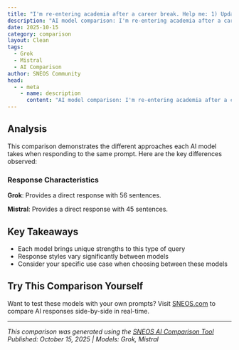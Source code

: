 ```yaml
---
title: "I'm re-entering academia after a career break. Help me: 1) Update skills and knowledge in the field"
description: "AI model comparison: I'm re-entering academia after a career break. Help me: 1) Update skills and knowledge in the field..."
date: 2025-10-15
category: comparison
layout: Clean
tags:
  - Grok
  - Mistral
  - AI Comparison
author: SNEOS Community
head:
  - - meta
    - name: description
      content: "AI model comparison: I'm re-entering academia after a career break. Help me: 1) Update skills and knowledge in the field..."
---
```


<ChatComparison
  title="I'm re-entering academia after a career break. Help me: 1) Update skills and knowledge in the field"
  prompt="I'm re-entering academia after a career break. Help me: 1) Update skills and knowledge in the field"
  :responses='{"Grok": "### Updating Skills and Knowledge in Academia\n\nReturning to academia after a career break is a commendable step\u2014many fields evolve rapidly, but structured approaches can help you catch up efficiently. Since you didn\u0027t specify your field (e.g., STEM, humanities, social sciences), I\u0027ll provide general strategies that apply broadly, with examples. Tailor these to your discipline, and if you share more details, I can refine this advice.\n\n#### 1. Assess Your Current Knowledge Gaps\nStart by self-evaluating to focus your efforts:\n- **Review foundational texts**: Revisit key books, journals, or seminal papers from your last involvement. For example, if in computer science, scan recent ACM or IEEE proceedings; in history, check JSTOR for post-2010 scholarship.\n- **Use diagnostic tools**: Take online quizzes or MOOCs (e.g., Coursera\u0027s \u0022Skills for Academic Study\u0022 or field-specific audits from edX). Compare your knowledge against current syllabi from universities like MIT OpenCourseWare or your alma mater.\n- **Seek feedback**: Connect with old professors or peers via LinkedIn for a quick gap analysis. This prevents reinventing the wheel.\n\n#### 2. Build Core Academic Skills\nAcademia demands research, writing, and critical thinking. Prioritize these universals:\n- **Research methods**: Enroll in short courses like \u0022Research Methods\u0022 on Khan Academy or Coursera (free audits available). Update on tools like Zotero for citation management, NVivo for qualitative analysis, or Python/R for data in quantitative fields.\n- **Writing and communication**: Practice with platforms like Grammarly or Hemingway App for clarity. Join Toastmasters for presentation skills, or take \u0022Academic Writing\u0022 courses on FutureLearn to handle peer-reviewed styles.\n- **Digital literacy**: Learn AI tools ethically\u2014e.g., ChatGPT for brainstorming, but verify outputs. Familiarize with ORCID for researcher IDs and Google Scholar alerts for staying current.\n\n#### 3. Deepen Field-Specific Knowledge\nTarget advancements since your break:\n- **Online courses and certifications**: Platforms like Coursera, edX, or Udacity offer micro-credentials. Examples:\n  - Biology: Andrew Ng\u0027s Machine Learning (if overlapping with bioinformatics) or Harvard\u0027s \u0022Genetics and Genomics.\u0022\n  - Business/Economics: Yale\u0027s \u0022Financial Markets\u0022 on Coursera.\n  - Aim for 1-2 courses per quarter; many are free or low-cost ($49/month for Coursera Plus).\n- **Journals and newsletters**: Subscribe to arXiv (physics/math/CS), PubMed (health sciences), or HBR (management). Use RSS feeds via Feedly to track 5-10 key sources weekly\u2014dedicate 1 hour/day.\n- **Conferences and webinars**: Attend virtually via Zoom (e.g., TEDx for interdisciplinary, or field-specific like NeurIPS for AI). Many are free; check Eventbrite or your professional society\u0027s site (e.g., APA for psychology).\n\n#### 4. Practical Steps for Re-Entry\n- **Network strategically**: Update your LinkedIn/CV to highlight transferable career skills. Join alumni groups or Reddit communities (e.g., r/AskAcademia, r/Professors). Attend 1-2 virtual meetups/month.\n- **Hands-on practice**: Volunteer for research projects via platforms like ResearchGate or university bulletin boards. If pursuing a degree, start with non-degree courses to test the waters.\n- **Time management**: Set a 3-6 month plan\u2014e.g., Month 1: Basics; Month 2-3: Deep dives; Month 4\u002B: Apply knowledge (e.g., write a blog or submit to a low-stakes journal).\n- **Resources for support**: Check grants like the NSF\u0027s ADVANCE for re-entry scholars (women/minorities) or AAUP for faculty advice. Books like \u0022The Professor Is In\u0022 by Karen Kelsky offer tactical guidance.\n\nConsistency is key\u2014aim for 5-10 hours/week to avoid burnout. If your field involves labs or software, prioritize hands-on over theory. What\u0027s your specific discipline and break length? That\u0027ll help me suggest more targeted resources.", "Mistral": "Re-entering academia after a career break can be both exciting and challenging. Here are some steps to help you update your skills and knowledge in your field:\n\n### 1. Assess Your Current Knowledge and Skills\n- **Self-Evaluation:** Reflect on what you already know and identify areas where you might need updating.\n- **Field Trends:** Research the latest trends, developments, and key players in your field.\n\n### 2. Engage with Academic Literature\n- **Read Journals:** Subscribe to and read the latest academic journals in your field.\n- **Books and Articles:** Look for recent books, articles, and conference papers.\n- **Literature Reviews:** Conduct literature reviews to understand the current state of research.\n\n### 3. Take Online Courses\n- **MOOCs:** Platforms like Coursera, edX, and Udacity offer courses from top universities.\n- **Specialized Courses:** Look for courses specific to your field on platforms like LinkedIn Learning or Khan Academy.\n\n### 4. Attend Conferences and Workshops\n- **Academic Conferences:** Attend major conferences in your field to network and learn about the latest research.\n- **Workshops:** Participate in workshops and seminars to gain hands-on experience and practical skills.\n\n### 5. Join Professional Organizations\n- **Memberships:** Join professional associations related to your field.\n- **Networking:** Attend meetings, webinars, and other events to connect with peers and experts.\n\n### 6. Collaborate with Researchers\n- **Research Projects:** Look for opportunities to collaborate on research projects.\n- **Mentorship:** Seek mentorship from established researchers in your field.\n\n### 7. Utilize University Resources\n- **Library Access:** Use university libraries for access to academic databases and resources.\n- **Research Centers:** Engage with research centers and institutes related to your field.\n\n### 8. Stay Updated with Technology\n- **Software and Tools:** Learn about new software, tools, and technologies relevant to your field.\n- **Data Analysis:** If applicable, brush up on data analysis skills using tools like R, Python, or SPSS.\n\n### 9. Teaching and Tutoring\n- **Teaching Assistantships:** Apply for teaching assistant positions to refresh your teaching skills.\n- **Tutoring:** Offer tutoring services to stay engaged with the material and help others.\n\n### 10. Publish and Present\n- **Publish Papers:** Start writing and publishing papers to contribute to the field and build your academic profile.\n- **Presentations:** Present your work at conferences and seminars to gain feedback and visibility.\n\n### 11. Seek Feedback\n- **Peer Review:** Engage in peer review processes to get feedback on your work.\n- **Mentor Feedback:** Regularly seek feedback from mentors and colleagues.\n\n### 12. Stay Organized\n- **Time Management:** Use tools like calendars, to-do lists, and project management software to stay organized.\n- **Goal Setting:** Set clear, achievable goals for your academic pursuits.\n\n### 13. Maintain a Growth Mindset\n- **Continuous Learning:** Embrace a mindset of continuous learning and improvement.\n- **Adaptability:** Be open to adapting to new methods, theories, and technologies.\n\n### 14. Balance Work and Life\n- **Self-Care:** Ensure you take care of your physical and mental health.\n- **Support System:** Build a support system of friends, family, and colleagues to help you through the transition.\n\nBy following these steps, you can effectively update your skills and knowledge, making your re-entry into academia smoother and more successful."}' published-date="{DateTime.UtcNow:HH:mm}"
/>

## Analysis

This comparison demonstrates the different approaches each AI model takes when responding to the same prompt. Here are the key differences observed:

### Response Characteristics

**Grok**: Provides a direct response with 56 sentences. 

**Mistral**: Provides a direct response with 45 sentences. 

## Key Takeaways

- Each model brings unique strengths to this type of query
- Response styles vary significantly between models
- Consider your specific use case when choosing between these models

## Try This Comparison Yourself

Want to test these models with your own prompts? Visit [SNEOS.com](https://sneos.com) to compare AI responses side-by-side in real-time.

---

*This comparison was generated using the [SNEOS AI Comparison Tool](https://sneos.com)*
*Published: October 15, 2025 | Models: Grok, Mistral*

